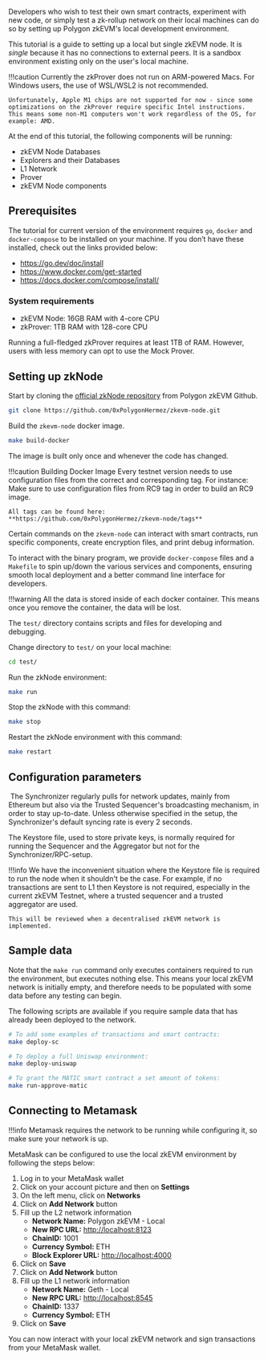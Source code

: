 
Developers who wish to test their own smart contracts, experiment with new code, or simply test a zk-rollup network on their local machines can do so by setting up Polygon zkEVM's local development environment.

This tutorial is a guide to setting up a local but single zkEVM node. It is _single_ because it has no connections to external peers. It is a sandbox environment existing only on the user's local machine.

!!!caution
    Currently the zkProver does not run on ARM-powered Macs. For Windows users, the use of WSL/WSL2 is not recommended.

    Unfortunately, Apple M1 chips are not supported for now - since some optimizations on the zkProver require specific Intel instructions. This means some non-M1 computers won't work regardless of the OS, for example: AMD.

At the end of this tutorial, the following components will be running:

- zkEVM Node Databases
- Explorers and their Databases
- L1 Network
- Prover
- zkEVM Node components

## Prerequisites

The tutorial for current version of the environment requires `go`, `docker` and `docker-compose` to be installed on your machine. If you don’t have these installed, check out the links provided below:

- <https://go.dev/doc/install>
- <https://www.docker.com/get-started>
- <https://docs.docker.com/compose/install/>

### System requirements

- zkEVM Node: 16GB RAM with 4-core CPU
- zkProver: 1TB RAM with 128-core CPU

Running a full-fledged zkProver requires at least 1TB of RAM. However, users with less memory can opt to use the Mock Prover.

## Setting up zkNode

Start by cloning the [official zkNode repository](https://github.com/0xPolygonHermez/zkevm-node) from Polygon zkEVM Github.

```bash
git clone https://github.com/0xPolygonHermez/zkevm-node.git
```

Build the `zkevm-node` docker image.

```bash
make build-docker
```

The image is built only once and whenever the code has changed.

!!!caution Building Docker Image
    Every testnet version needs to use configuration files from the correct and corresponding tag. For instance: Make sure to use configuration files from RC9 tag in order to build an RC9 image.

    All tags can be found here: **https://github.com/0xPolygonHermez/zkevm-node/tags**

Certain commands on the `zkevm-node` can interact with smart contracts, run specific components, create encryption files, and print debug information.

To interact with the binary program, we provide `docker-compose` files and a `Makefile` to spin up/down the various services and components, ensuring smooth local deployment and a better command line interface for developers.

!!!warning
    All the data is stored inside of each docker container. This means once you remove the container, the data will be lost.

The `test/` directory contains scripts and files for developing and debugging.

Change directory to `test/` on your local machine:

```bash
cd test/
```

Run the zkNode environment:

```bash
make run
```

Stop the zkNode with this command:

```bash
make stop
```

Restart the zkNode environment with this command:

```bash
make restart
```

## Configuration parameters

​
The Synchronizer regularly pulls for network updates, mainly from Ethereum but also via the Trusted Sequencer's broadcasting mechanism, in order to stay up-to-date. Unless otherwise specified in the setup, the Synchronizer's default syncing rate is every 2 seconds.

The Keystore file, used to store private keys, is normally required for running the Sequencer and the Aggregator but not for the Synchronizer/RPC-setup.

!!!info
    We have the inconvenient situation where the Keystore file is required to run the node when it shouldn't be the case. For example, if no transactions are sent to L1 then Keystore is not required, especially in the current zkEVM Testnet, where a trusted sequencer and a trusted aggregator are used.

    This will be reviewed when a decentralised zkEVM network is implemented.

## Sample data

Note that the `make run` command only executes containers required to run the environment, but executes nothing else. This means your local zkEVM network is initially empty, and therefore needs to be populated with some data before any testing can begin.

The following scripts are available if you require sample data that has already been deployed to the network.

```bash
# To add some examples of transactions and smart contracts:
make deploy-sc

# To deploy a full Uniswap environment:
make deploy-uniswap

# To grant the MATIC smart contract a set amount of tokens:
make run-approve-matic
```

## Connecting to Metamask

!!!info
    Metamask requires the network to be running while configuring it, so make sure your network is up.

MetaMask can be configured to use the local zkEVM environment by following the steps below:

1. Log in to your MetaMask wallet
2. Click on your account picture and then on **Settings**
3. On the left menu, click on **Networks**
4. Click on **Add Network** button
5. Fill up the L2 network information
    - **Network Name:** Polygon zkEVM - Local
    - **New RPC URL:** <http://localhost:8123>
    - **ChainID:** 1001
    - **Currency Symbol:** ETH
    - **Block Explorer URL:** <http://localhost:4000>
6. Click on **Save**
7. Click on **Add Network** button
8. Fill up the L1 network information
    - **Network Name:** Geth - Local
    - **New RPC URL:** <http://localhost:8545>
    - **ChainID:** 1337
    - **Currency Symbol:** ETH
9. Click on **Save**

You can now interact with your local zkEVM network and sign transactions from your MetaMask wallet.
